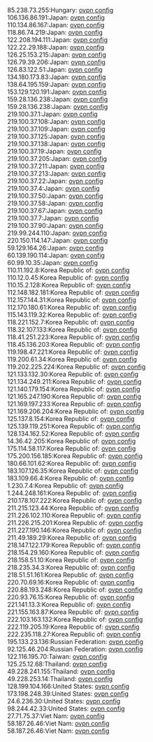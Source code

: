 85.238.73.255:Hungary: [ovpn config](vpn/85_238_73_255.ovpn)  
106.136.86.191:Japan: [ovpn config](vpn/106_136_86_191.ovpn)  
110.134.86.167:Japan: [ovpn config](vpn/110_134_86_167.ovpn)  
118.86.74.219:Japan: [ovpn config](vpn/118_86_74_219.ovpn)  
122.208.194.111:Japan: [ovpn config](vpn/122_208_194_111.ovpn)  
122.22.29.188:Japan: [ovpn config](vpn/122_22_29_188.ovpn)  
126.25.153.215:Japan: [ovpn config](vpn/126_25_153_215.ovpn)  
126.79.39.206:Japan: [ovpn config](vpn/126_79_39_206.ovpn)  
126.83.122.51:Japan: [ovpn config](vpn/126_83_122_51.ovpn)  
134.180.173.83:Japan: [ovpn config](vpn/134_180_173_83.ovpn)  
138.64.195.159:Japan: [ovpn config](vpn/138_64_195_159.ovpn)  
153.129.120.191:Japan: [ovpn config](vpn/153_129_120_191.ovpn)  
159.28.136.238:Japan: [ovpn config](vpn/159_28_136_238.ovpn)  
159.28.136.238:Japan: [ovpn config](vpn/159_28_136_238.ovpn)  
219.100.37.1:Japan: [ovpn config](vpn/219_100_37_1.ovpn)  
219.100.37.108:Japan: [ovpn config](vpn/219_100_37_108.ovpn)  
219.100.37.109:Japan: [ovpn config](vpn/219_100_37_109.ovpn)  
219.100.37.125:Japan: [ovpn config](vpn/219_100_37_125.ovpn)  
219.100.37.138:Japan: [ovpn config](vpn/219_100_37_138.ovpn)  
219.100.37.19:Japan: [ovpn config](vpn/219_100_37_19.ovpn)  
219.100.37.205:Japan: [ovpn config](vpn/219_100_37_205.ovpn)  
219.100.37.211:Japan: [ovpn config](vpn/219_100_37_211.ovpn)  
219.100.37.213:Japan: [ovpn config](vpn/219_100_37_213.ovpn)  
219.100.37.22:Japan: [ovpn config](vpn/219_100_37_22.ovpn)  
219.100.37.4:Japan: [ovpn config](vpn/219_100_37_4.ovpn)  
219.100.37.50:Japan: [ovpn config](vpn/219_100_37_50.ovpn)  
219.100.37.58:Japan: [ovpn config](vpn/219_100_37_58.ovpn)  
219.100.37.67:Japan: [ovpn config](vpn/219_100_37_67.ovpn)  
219.100.37.7:Japan: [ovpn config](vpn/219_100_37_7.ovpn)  
219.100.37.90:Japan: [ovpn config](vpn/219_100_37_90.ovpn)  
219.99.244.110:Japan: [ovpn config](vpn/219_99_244_110.ovpn)  
220.150.114.147:Japan: [ovpn config](vpn/220_150_114_147.ovpn)  
59.129.164.26:Japan: [ovpn config](vpn/59_129_164_26.ovpn)  
60.139.190.114:Japan: [ovpn config](vpn/60_139_190_114.ovpn)  
60.99.10.35:Japan: [ovpn config](vpn/60_99_10_35.ovpn)  
110.11.192.8:Korea Republic of: [ovpn config](vpn/110_11_192_8.ovpn)  
110.12.0.45:Korea Republic of: [ovpn config](vpn/110_12_0_45.ovpn)  
110.15.2.128:Korea Republic of: [ovpn config](vpn/110_15_2_128.ovpn)  
112.148.182.181:Korea Republic of: [ovpn config](vpn/112_148_182_181.ovpn)  
112.157.144.31:Korea Republic of: [ovpn config](vpn/112_157_144_31.ovpn)  
112.170.180.61:Korea Republic of: [ovpn config](vpn/112_170_180_61.ovpn)  
115.143.119.32:Korea Republic of: [ovpn config](vpn/115_143_119_32.ovpn)  
118.221.152.7:Korea Republic of: [ovpn config](vpn/118_221_152_7.ovpn)  
118.32.107.133:Korea Republic of: [ovpn config](vpn/118_32_107_133.ovpn)  
118.41.251.223:Korea Republic of: [ovpn config](vpn/118_41_251_223.ovpn)  
118.45.136.203:Korea Republic of: [ovpn config](vpn/118_45_136_203.ovpn)  
119.198.47.221:Korea Republic of: [ovpn config](vpn/119_198_47_221.ovpn)  
119.200.61.34:Korea Republic of: [ovpn config](vpn/119_200_61_34.ovpn)  
119.202.225.224:Korea Republic of: [ovpn config](vpn/119_202_225_224.ovpn)  
121.133.132.30:Korea Republic of: [ovpn config](vpn/121_133_132_30.ovpn)  
121.134.249.211:Korea Republic of: [ovpn config](vpn/121_134_249_211.ovpn)  
121.140.179.154:Korea Republic of: [ovpn config](vpn/121_140_179_154.ovpn)  
121.165.247.190:Korea Republic of: [ovpn config](vpn/121_165_247_190.ovpn)  
121.169.197.233:Korea Republic of: [ovpn config](vpn/121_169_197_233.ovpn)  
121.169.206.204:Korea Republic of: [ovpn config](vpn/121_169_206_204.ovpn)  
125.137.8.154:Korea Republic of: [ovpn config](vpn/125_137_8_154.ovpn)  
125.139.119.251:Korea Republic of: [ovpn config](vpn/125_139_119_251.ovpn)  
128.134.162.52:Korea Republic of: [ovpn config](vpn/128_134_162_52.ovpn)  
14.36.42.205:Korea Republic of: [ovpn config](vpn/14_36_42_205.ovpn)  
175.114.58.117:Korea Republic of: [ovpn config](vpn/175_114_58_117.ovpn)  
175.200.156.185:Korea Republic of: [ovpn config](vpn/175_200_156_185.ovpn)  
180.66.101.62:Korea Republic of: [ovpn config](vpn/180_66_101_62.ovpn)  
183.107.126.35:Korea Republic of: [ovpn config](vpn/183_107_126_35.ovpn)  
183.109.66.4:Korea Republic of: [ovpn config](vpn/183_109_66_4.ovpn)  
1.230.7.4:Korea Republic of: [ovpn config](vpn/1_230_7_4.ovpn)  
1.244.248.161:Korea Republic of: [ovpn config](vpn/1_244_248_161.ovpn)  
210.178.107.222:Korea Republic of: [ovpn config](vpn/210_178_107_222.ovpn)  
211.215.123.44:Korea Republic of: [ovpn config](vpn/211_215_123_44.ovpn)  
211.226.102.110:Korea Republic of: [ovpn config](vpn/211_226_102_110.ovpn)  
211.226.215.201:Korea Republic of: [ovpn config](vpn/211_226_215_201.ovpn)  
211.227.190.146:Korea Republic of: [ovpn config](vpn/211_227_190_146.ovpn)  
211.49.189.29:Korea Republic of: [ovpn config](vpn/211_49_189_29.ovpn)  
218.147.122.179:Korea Republic of: [ovpn config](vpn/218_147_122_179.ovpn)  
218.154.29.160:Korea Republic of: [ovpn config](vpn/218_154_29_160.ovpn)  
218.158.51.10:Korea Republic of: [ovpn config](vpn/218_158_51_10.ovpn)  
218.235.34.3:Korea Republic of: [ovpn config](vpn/218_235_34_3.ovpn)  
218.51.51.161:Korea Republic of: [ovpn config](vpn/218_51_51_161.ovpn)  
220.70.69.16:Korea Republic of: [ovpn config](vpn/220_70_69_16.ovpn)  
220.88.193.248:Korea Republic of: [ovpn config](vpn/220_88_193_248.ovpn)  
220.93.76.15:Korea Republic of: [ovpn config](vpn/220_93_76_15.ovpn)  
221.141.13.3:Korea Republic of: [ovpn config](vpn/221_141_13_3.ovpn)  
221.155.163.87:Korea Republic of: [ovpn config](vpn/221_155_163_87.ovpn)  
222.103.163.132:Korea Republic of: [ovpn config](vpn/222_103_163_132.ovpn)  
222.119.205.19:Korea Republic of: [ovpn config](vpn/222_119_205_19.ovpn)  
222.235.118.27:Korea Republic of: [ovpn config](vpn/222_235_118_27.ovpn)  
195.133.23.136:Russian Federation: [ovpn config](vpn/195_133_23_136.ovpn)  
92.125.46.204:Russian Federation: [ovpn config](vpn/92_125_46_204.ovpn)  
122.116.195.70:Taiwan: [ovpn config](vpn/122_116_195_70.ovpn)  
125.25.12.68:Thailand: [ovpn config](vpn/125_25_12_68.ovpn)  
49.228.241.155:Thailand: [ovpn config](vpn/49_228_241_155.ovpn)  
49.228.253.14:Thailand: [ovpn config](vpn/49_228_253_14.ovpn)  
128.199.104.166:United States: [ovpn config](vpn/128_199_104_166.ovpn)  
173.198.248.39:United States: [ovpn config](vpn/173_198_248_39.ovpn)  
24.6.236.30:United States: [ovpn config](vpn/24_6_236_30.ovpn)  
98.244.42.33:United States: [ovpn config](vpn/98_244_42_33.ovpn)  
27.71.75.37:Viet Nam: [ovpn config](vpn/27_71_75_37.ovpn)  
58.187.26.46:Viet Nam: [ovpn config](vpn/58_187_26_46.ovpn)  
58.187.26.46:Viet Nam: [ovpn config](vpn/58_187_26_46.ovpn)  
